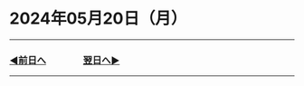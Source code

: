 # 2024年05月20日（月）

---

### [◀️前日へ](https://github.com/yuasys/chatty-journal/blob/main/2024/04/2024-04-01.md)&emsp;&emsp;&emsp;&emsp;[翌日へ▶️](https://github.com/yuasys/chatty-journal/blob/main/2024/05/2024-11-30.md)

---
